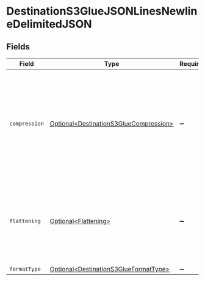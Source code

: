 # DestinationS3GlueJSONLinesNewlineDelimitedJSON


## Fields

| Field                                                                                                                                            | Type                                                                                                                                             | Required                                                                                                                                         | Description                                                                                                                                      |
| ------------------------------------------------------------------------------------------------------------------------------------------------ | ------------------------------------------------------------------------------------------------------------------------------------------------ | ------------------------------------------------------------------------------------------------------------------------------------------------ | ------------------------------------------------------------------------------------------------------------------------------------------------ |
| `compression`                                                                                                                                    | [Optional\<DestinationS3GlueCompression>](../../models/shared/DestinationS3GlueCompression.md)                                                   | :heavy_minus_sign:                                                                                                                               | Whether the output files should be compressed. If compression is selected, the output filename will have an extra extension (GZIP: ".jsonl.gz"). |
| `flattening`                                                                                                                                     | [Optional\<Flattening>](../../models/shared/Flattening.md)                                                                                       | :heavy_minus_sign:                                                                                                                               | Whether the input json data should be normalized (flattened) in the output JSON Lines. Please refer to docs for details.                         |
| `formatType`                                                                                                                                     | [Optional\<DestinationS3GlueFormatType>](../../models/shared/DestinationS3GlueFormatType.md)                                                     | :heavy_minus_sign:                                                                                                                               | N/A                                                                                                                                              |